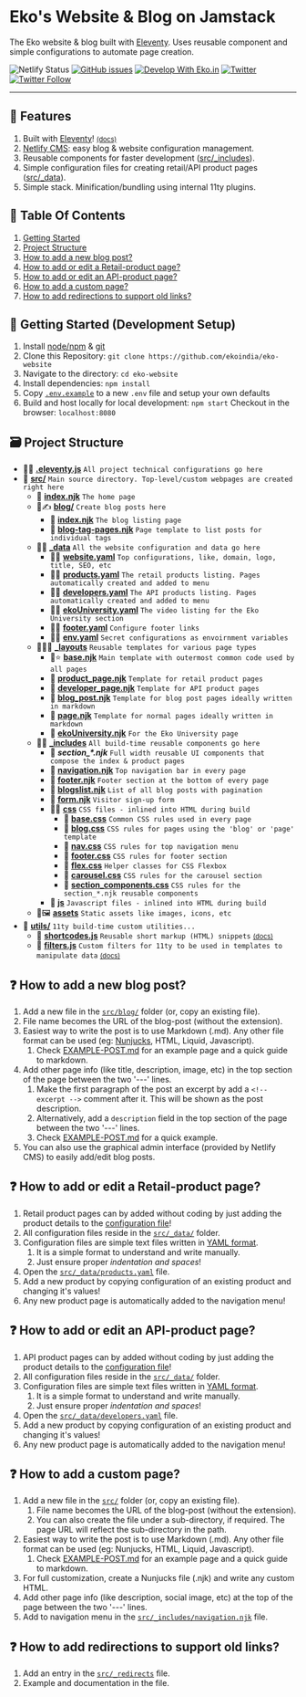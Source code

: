 # Eko's Website & Blog on Jamstack
The Eko website & blog built with [Eleventy](https://www.11ty.dev). Uses reusable component and simple configurations to automate page creation.

![Netlify Status](https://api.netlify.com/api/v1/badges/16835446-1532-4951-9268-a82abe342e6a/deploy-status)
<a href="https://github.com/ekoindia/eko-website/issues">![GitHub issues](https://img.shields.io/github/issues/ekoindia/eko-website)</a>
<a href="https://eko.in" target="_blank">![Develop With Eko.in](https://img.shields.io/badge/Develop%20with-Eko.in-brightgreen)</a>
<a href="https://twitter.com/intent/tweet?text=Wow:&url=https%3A%2F%2Fgithub.com%2Fekoindia%2Feko-website" target="_blank"><img alt="Twitter" src="https://img.shields.io/twitter/url?style=social&url=https%3A%2F%2Fgithub.com%2Fekoindia%2Feko-website"></a>
<a href="https://twitter.com/intent/follow?screen_name=ekospeaks" target="_blank">![Twitter Follow](https://img.shields.io/twitter/follow/ekospeaks?label=Follow&style=social)</a>

---

## 🌟 Features
1. Built with [Eleventy](https://www.11ty.dev)!  [<small>(docs)</small>](https://www.11ty.dev/docs)
1. [Netlify CMS](https://www.netlifycms.org): easy blog & website configuration management.
1. Reusable components for faster development ([src/_includes](src/_includes)).
1. Simple configuration files for creating retail/API product pages ([src/_data](src/_data)).
1. Simple stack. Minification/bundling using internal 11ty plugins.

## 🔗 Table Of Contents
1. [Getting Started](#-getting-started-development-setup)
2. [Project Structure](#-project-structure)
3. [How to add a new blog post?](#-how-to-add-a-new-blog-post)
4. [How to add or edit a Retail-product page?](#-how-to-add-or-edit-a-retail-product-page)
5. [How to add or edit an API-product page?](#-how-to-add-or-edit-an-api-product-page)
6. [How to add a custom page?](#-how-to-add-a-custom-page)
7. [How to add redirections to support old links?](#-how-to-add-redirections-to-support-old-links)


## 🏁 Getting Started (Development Setup)
1. Install [node/npm](https://nodejs.org/en) & [git](https://git-scm.com)
1. Clone this Repository:
   `git clone https://github.com/ekoindia/eko-website`
1. Navigate to the directory: `cd eko-website`
1. Install dependencies: `npm install`
1. Copy [`.env.example`](.env.example) to a new `.env` file and setup your own defaults
1. Build and host locally for local development: `npm start`
   Checkout in the browser: `localhost:8080`


## 🗃 Project Structure
* 📄🔧 [**.eleventy.js**](.eleventy.js)  `All project technical configurations go here`
* 📂 [**src/**](/src)  `Main source directory. Top-level/custom webpages are created right here`
  * 📄 [**index.njk**](/src/index.njk)  `The home page`
  * 📂✍ [**blog/**](/src/blog)  `Create blog posts here`
    * 📄 [**index.njk**](/src/blog/index.njk)  `The blog listing page`
	* 📄 [**blog-tag-pages.njk**](/src/blog/blog-tags.njk)  `Page template to list posts for individual tags`
  * 📂🔧 [**_data**](/src/_data)  `All the website configuration and data go here`
    * 📄🔧 [**website.yaml**](/src/_data/website.yaml)  `Top configurations, like, domain, logo, title, SEO, etc`
	* 📑🔧 [**products.yaml**](/src/_data/products.yaml)  `The retail products listing. Pages automatically created and added to menu`
	* 📑🔧 [**developers.yaml**](/src/_data/developers.yaml)  `The API products listing. Pages automatically created and added to menu`
	* 📑🔧 [**ekoUniversity.yaml**](/src/_data/ekoUniversity.yaml)  `The video listing for the Eko University section`
	* 📄🔧 [**footer.yaml**](/src/_data/footer.yaml)  `Configure footer links`
	* 📄🔧 [**env.yaml**](/src/_data/env.yaml)  `Secret configurations as envoirnment variables`
  * 📂👩‍💻 [**_layouts**](/src/_layouts)  `Reusable templates for various page types`
    * 📄⭐ [**base.njk**](/src/_layouts/base.njk)  `Main template with outermost common code used by all pages`
	* 📄 [**product_page.njk**](/src/_layouts/product_page.njk)  `Template for retail product pages`
	* 📄 [**developer_page.njk**](/src/_layouts/developer_page.njk)  `Template for API product pages`
	* 📄 [**blog_post.njk**](/src/_layouts/blog_post.njk)  `Template for blog post pages ideally written in markdown`
	* 📄 [**page.njk**](/src/_layouts/page.njk)  `Template for normal pages ideally written in markdown`
	* 📄 [**ekoUniversity.njk**](/src/_layouts/ekoUniversity.njk)  `For the Eko University page`
  * 📂🧩 [**_includes**](/src/_includes)  `All build-time reusable components go here`
    * 📓 ***section_\*.njk***  `Full width reusable UI components that compose the index & product pages`
	* 📄 [**navigation.njk**](/src/_includes/navigation.njk)  `Top navigation bar in every page`
	* 📄 [**footer.njk**](/src/_includes/footer.njk)  `Footer section at the bottom of every page`
	* 📄 [**blogslist.njk**](/src/_includes/blogslist.njk)  `List of all blog posts with pagination`
	* 📄 [**form.njk**](/src/_includes/form.njk)  `Visitor sign-up form`
    * 📂🎨 [**css**](/src/_includes/css)  `CSS files - inlined into HTML during build`
	  * 📄 [**base.css**](/src/_includes/css/base.css)  `Common CSS rules used in every page`
	  * 📄 [**blog.css**](/src/_includes/css/blog.css)  `CSS rules for pages using the 'blog' or 'page' template`
	  * 📄 [**nav.css**](/src/_includes/css/nav.css)  `CSS rules for top navigation menu`
	  * 📄 [**footer.css**](/src/_includes/css/footer.css)  `CSS rules for footer section`
	  * 📄 [**flex.css**](/src/_includes/css/flex.css)  `Helper classes for CSS Flexbox`
	  * 📄 [**carousel.css**](/src/_includes/css/carousel.css)  `CSS rules for the carousel section`
	  * 📄 [**section_components.css**](/src/_includes/css/section_components.css)  `CSS rules for the section_*.njk reusable components`
	* 📁 [**js**](/src/_includes/js)  `Javascript files - inlined into HTML during build`
  * 📁🖼 [**assets**](/src/assets)  `Static assets like images, icons, etc`
* 📂 [**utils/**](/utils)  `11ty build-time custom utilities...`
  * 📄 [**shortcodes.js**](/utils/shortcodes.js)  `Reusable short markup (HTML) snippets` [<small>(docs)</small>](https://www.11ty.dev/docs/shortcodes)
  * 📄 [**filters.js**](/utils/filters.js)  `Custom filters for 11ty to be used in templates to manipulate data` [<small>(docs)</small>](https://www.11ty.dev/docs/filters)


## ❓ How to add a new blog post?
1. Add a new file in the [`src/blog/`](/src/blog) folder (or, copy an existing file).
1. File name becomes the URL of the blog-post (without the extension).
1. Easiest way to write the post is to use Markdown (.md). Any other file format can be used (eg: [Nunjucks](https://mozilla.github.io/nunjucks/templating.html), HTML, Liquid, Javascript).
   1. Check [EXAMPLE-POST.md](/src/blog/EXAMPLE-POST.md) for an example page and a quick guide to markdown.
1. Add other page info (like title, description, image, etc) in the top section of the page between the two '---' lines.
   1. Make the first paragraph of the post an excerpt by add a `<!-- excerpt -->` comment after it. This will be shown as the post description.
   1. Alternatively, add a `description` field in the top section of the page between the two '---' lines.
   1. Check [EXAMPLE-POST.md](/src/blog/EXAMPLE-POST.md) for a quick example.
1. You can also use the graphical admin interface (provided by Netlify CMS) to easily add/edit blog posts.


## ❓ How to add or edit a Retail-product page?
1. Retail product pages can by added without coding by just adding the product details to the [configuration file](/src/_data/products.yaml)!
1. All configuration files reside in the [`src/_data/`](/src/_data) folder.
1. Configuration files are simple text files written in [YAML format](https://learnxinyminutes.com/docs/yaml).
   1. It is a simple format to understand and write manually.
   1. Just ensure proper _indentation and spaces_!
1. Open the [`src/_data/products.yaml`](/src/_data/products.yaml) file.
1. Add a new product by copying configuration of an existing product and changing it's values!
1. Any new product page is automatically added to the navigation menu!


## ❓ How to add or edit an API-product page?
1. API product pages can by added without coding by just adding the product details to the [configuration file](/src/_data/developers.yaml)!
1. All configuration files reside in the [`src/_data/`](/src/_data) folder.
1. Configuration files are simple text files written in [YAML format](https://learnxinyminutes.com/docs/yaml).
   1. It is a simple format to understand and write manually.
   2. Just ensure proper _indentation and spaces_!
1. Open the [`src/_data/developers.yaml`](/src/_data/developers.yaml) file.
1. Add a new product by copying configuration of an existing product and changing it's values!
1. Any new product page is automatically added to the navigation menu!


## ❓ How to add a custom page?
1. Add a new file in the [`src/`](/src/) folder (or, copy an existing file).
   1. File name becomes the URL of the blog-post (without the extension).
   2. You can also create the file under a sub-directory, if required. The page URL will reflect the sub-directory in the path.
1. Easiest way to write the post is to use Markdown (.md). Any other file format can be used (eg: Nunjucks, HTML, Liquid, Javascript).
   1. Check [EXAMPLE-POST.md](/src/blog/EXAMPLE-POST.md) for an example page and a quick guide to markdown.
1. For full customization, create a Nunjucks file (.njk) and write any custom HTML.
1. Add other page info (like description, social image, etc) at the top of the page between the two '---' lines.
1. Add to navigation menu in the [`src/_includes/navigation.njk`](/src/_includes/navigation.njk) file.

## ❓ How to add redirections to support old links?
1. Add an entry in the [`src/_redirects`](/src/_redirects) file.
1. Example and documentation in the file.

